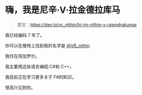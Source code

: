 # 嗨，我是尼辛·V·拉金德拉库马

> 原文：<https://dev.to/vr_nithin/hi-im-nithin-v-rajendrakumar>

我已经编码 7 年了。

你可以在推特上找到我的名字是 [@VR_nithin](https://twitter.com/VR_nithin)

我住在班加罗尔。

我主要用这些语言编程:C#和 C++。

我目前正在学习更多关于 F#的知识。

很高兴见到你。